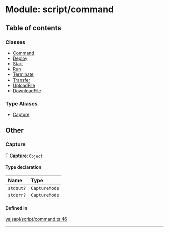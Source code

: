 # Module: script/command

## Table of contents

### Classes

- [Command](../classes/script_command.Command.md)
- [Deploy](../classes/script_command.Deploy.md)
- [Start](../classes/script_command.Start.md)
- [Run](../classes/script_command.Run.md)
- [Terminate](../classes/script_command.Terminate.md)
- [Transfer](../classes/script_command.Transfer.md)
- [UploadFile](../classes/script_command.UploadFile.md)
- [DownloadFile](../classes/script_command.DownloadFile.md)

### Type Aliases

- [Capture](script_command.md#capture)

## Other

### Capture

Ƭ **Capture**: `Object`

#### Type declaration

| Name | Type |
| :------ | :------ |
| `stdout?` | `CaptureMode` |
| `stderr?` | `CaptureMode` |

#### Defined in

[yajsapi/script/command.ts:46](https://github.com/golemfactory/yajsapi/blob/e4105b2/yajsapi/script/command.ts#L46)

___
